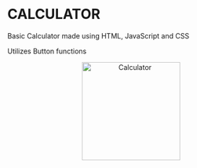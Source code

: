 <h1 style="margin-top: 0px;">CALCULATOR</h1>

<p>Basic Calculator made using HTML, JavaScript and CSS</p>
<p>Utilizes Button functions</p>

<p align="center">
  <img width="200" src="https://user-images.githubusercontent.com/92153680/210152193-937eb42f-c15f-4c8a-863e-73ec551b6fe2.png" alt="Calculator" align="center">
</p>
